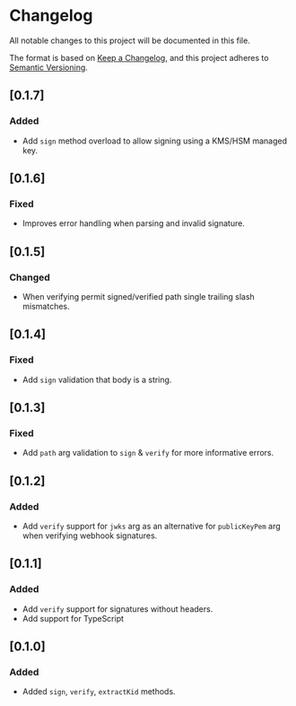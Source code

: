 # Changelog
All notable changes to this project will be documented in this file.

The format is based on [Keep a Changelog](https://keepachangelog.com/en/1.0.0/),
and this project adheres to [Semantic Versioning](https://semver.org/spec/v2.0.0.html).

## [0.1.7]
### Added
- Add `sign` method overload to allow signing using a KMS/HSM managed key.

## [0.1.6]
### Fixed
- Improves error handling when parsing and invalid signature.

## [0.1.5]
### Changed
- When verifying permit signed/verified path single trailing slash mismatches.

## [0.1.4]
### Fixed
- Add `sign` validation that body is a string.

## [0.1.3]
### Fixed
- Add `path` arg validation to `sign` & `verify` for more informative errors.

## [0.1.2]
### Added
- Add `verify` support for `jwks` arg as an alternative for `publicKeyPem` arg when verifying webhook signatures.

## [0.1.1]
### Added
- Add `verify` support for signatures without headers.
- Add support for TypeScript

## [0.1.0]
### Added
- Added `sign`, `verify`, `extractKid` methods.
